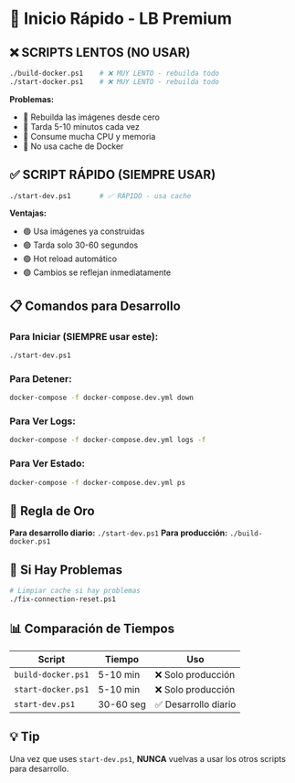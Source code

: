 # 🚀 Inicio Rápido - LB Premium

## ❌ **SCRIPTS LENTOS (NO USAR)**

```bash
./build-docker.ps1    # ❌ MUY LENTO - rebuilda todo
./start-docker.ps1    # ❌ MUY LENTO - rebuilda todo
```

**Problemas:**
- 🔴 Rebuilda las imágenes desde cero
- 🔴 Tarda 5-10 minutos cada vez
- 🔴 Consume mucha CPU y memoria
- 🔴 No usa cache de Docker

## ✅ **SCRIPT RÁPIDO (SIEMPRE USAR)**

```bash
./start-dev.ps1       # ✅ RÁPIDO - usa cache
```

**Ventajas:**
- 🟢 Usa imágenes ya construidas
- 🟢 Tarda solo 30-60 segundos
- 🟢 Hot reload automático
- 🟢 Cambios se reflejan inmediatamente

## 📋 **Comandos para Desarrollo**

### **Para Iniciar (SIEMPRE usar este):**
```bash
./start-dev.ps1
```

### **Para Detener:**
```bash
docker-compose -f docker-compose.dev.yml down
```

### **Para Ver Logs:**
```bash
docker-compose -f docker-compose.dev.yml logs -f
```

### **Para Ver Estado:**
```bash
docker-compose -f docker-compose.dev.yml ps
```

## 🎯 **Regla de Oro**

**Para desarrollo diario:** `./start-dev.ps1`
**Para producción:** `./build-docker.ps1`

## 🔧 **Si Hay Problemas**

```bash
# Limpiar cache si hay problemas
./fix-connection-reset.ps1
```

## 📊 **Comparación de Tiempos**

| Script | Tiempo | Uso |
|--------|--------|-----|
| `build-docker.ps1` | 5-10 min | ❌ Solo producción |
| `start-docker.ps1` | 5-10 min | ❌ Solo producción |
| `start-dev.ps1` | 30-60 seg | ✅ Desarrollo diario |

## 💡 **Tip**

Una vez que uses `start-dev.ps1`, **NUNCA** vuelvas a usar los otros scripts para desarrollo.
